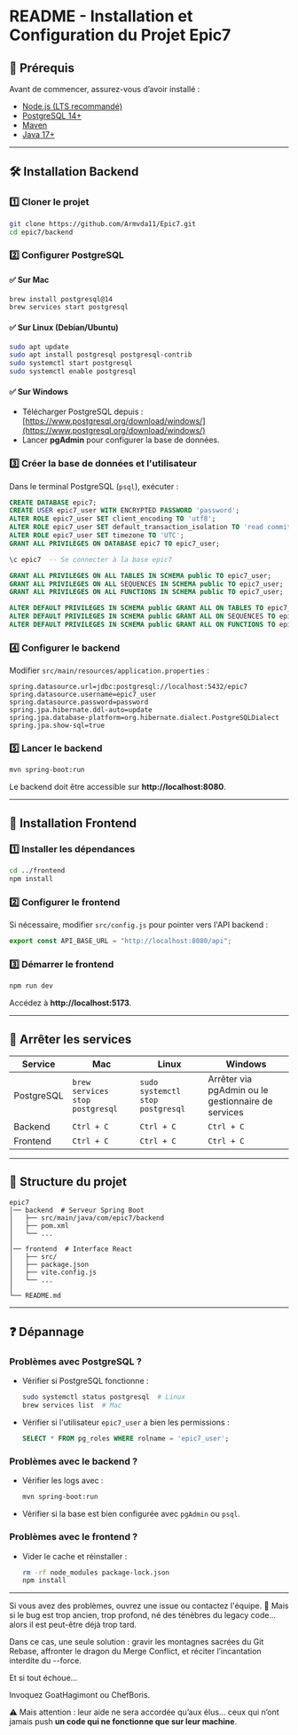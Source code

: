 # **README - Installation et Configuration du Projet Epic7**

## 📌 **Prérequis**
Avant de commencer, assurez-vous d’avoir installé :
- [Node.js (LTS recommandé)](https://nodejs.org/)
- [PostgreSQL 14+](https://www.postgresql.org/download/)
- [Maven](https://maven.apache.org/download.cgi)
- [Java 17+](https://adoptium.net/)

---

## 🛠 **Installation Backend**
### **1️⃣ Cloner le projet**
```sh
git clone https://github.com/Armvda11/Epic7.git
cd epic7/backend
```

### **2️⃣ Configurer PostgreSQL**
#### ✅ **Sur Mac**
```sh
brew install postgresql@14
brew services start postgresql
```

#### ✅ **Sur Linux (Debian/Ubuntu)**
```sh
sudo apt update
sudo apt install postgresql postgresql-contrib
sudo systemctl start postgresql
sudo systemctl enable postgresql
```

#### ✅ **Sur Windows**
- Télécharger PostgreSQL depuis : [https://www.postgresql.org/download/windows/](https://www.postgresql.org/download/windows/)
- Lancer **pgAdmin** pour configurer la base de données.

### **3️⃣ Créer la base de données et l'utilisateur**
Dans le terminal PostgreSQL (`psql`), exécuter :
```sql
CREATE DATABASE epic7;
CREATE USER epic7_user WITH ENCRYPTED PASSWORD 'password';
ALTER ROLE epic7_user SET client_encoding TO 'utf8';
ALTER ROLE epic7_user SET default_transaction_isolation TO 'read committed';
ALTER ROLE epic7_user SET timezone TO 'UTC';
GRANT ALL PRIVILEGES ON DATABASE epic7 TO epic7_user;

\c epic7  -- Se connecter à la base epic7

GRANT ALL PRIVILEGES ON ALL TABLES IN SCHEMA public TO epic7_user;
GRANT ALL PRIVILEGES ON ALL SEQUENCES IN SCHEMA public TO epic7_user;
GRANT ALL PRIVILEGES ON ALL FUNCTIONS IN SCHEMA public TO epic7_user;

ALTER DEFAULT PRIVILEGES IN SCHEMA public GRANT ALL ON TABLES TO epic7_user;
ALTER DEFAULT PRIVILEGES IN SCHEMA public GRANT ALL ON SEQUENCES TO epic7_user;
ALTER DEFAULT PRIVILEGES IN SCHEMA public GRANT ALL ON FUNCTIONS TO epic7_user;
```

### **4️⃣ Configurer le backend**
Modifier `src/main/resources/application.properties` :
```
spring.datasource.url=jdbc:postgresql://localhost:5432/epic7
spring.datasource.username=epic7_user
spring.datasource.password=password
spring.jpa.hibernate.ddl-auto=update
spring.jpa.database-platform=org.hibernate.dialect.PostgreSQLDialect
spring.jpa.show-sql=true
```

### **5️⃣ Lancer le backend**
```sh
mvn spring-boot:run
```
Le backend doit être accessible sur **http://localhost:8080**.

---

## 🎨 **Installation Frontend**
### **1️⃣ Installer les dépendances**
```sh
cd ../frontend
npm install
```

### **2️⃣ Configurer le frontend**
Si nécessaire, modifier `src/config.js` pour pointer vers l'API backend :
```js
export const API_BASE_URL = "http://localhost:8080/api";
```

### **3️⃣ Démarrer le frontend**
```sh
npm run dev
```
Accédez à **http://localhost:5173**.

---

## 🔄 **Arrêter les services**
| Service | Mac | Linux | Windows |
|---------|-----|-------|---------|
| PostgreSQL | `brew services stop postgresql` | `sudo systemctl stop postgresql` | Arrêter via pgAdmin ou le gestionnaire de services |
| Backend | `Ctrl + C` | `Ctrl + C` | `Ctrl + C` |
| Frontend | `Ctrl + C` | `Ctrl + C` | `Ctrl + C` |

---

## 📂 **Structure du projet**
```
epic7
│── backend  # Serveur Spring Boot
│   ├── src/main/java/com/epic7/backend
│   ├── pom.xml
│   └── ...
│
│── frontend  # Interface React
│   ├── src/
│   ├── package.json
│   ├── vite.config.js
│   └── ...
│
└── README.md
```

---

## ❓ **Dépannage**
### **Problèmes avec PostgreSQL ?**
- Vérifier si PostgreSQL fonctionne :
  ```sh
  sudo systemctl status postgresql  # Linux
  brew services list  # Mac
  ```
- Vérifier si l'utilisateur `epic7_user` a bien les permissions :
  ```sql
  SELECT * FROM pg_roles WHERE rolname = 'epic7_user';
  ```

### **Problèmes avec le backend ?**
- Vérifier les logs avec :
  ```sh
  mvn spring-boot:run
  ```
- Vérifier si la base est bien configurée avec `pgAdmin` ou `psql`.

### **Problèmes avec le frontend ?**
- Vider le cache et réinstaller :
  ```sh
  rm -rf node_modules package-lock.json
  npm install
  ```

---

Si vous avez des problèmes, ouvrez une issue ou contactez l'équipe. 🚀
Mais si le bug est trop ancien, trop profond, né des ténèbres du legacy code… alors il est peut-être déjà trop tard.

Dans ce cas, une seule solution : gravir les montagnes sacrées du Git Rebase, affronter le dragon du Merge Conflict, et réciter l’incantation interdite du --force.

Et si tout échoue…

Invoquez GoatHagimont ou ChefBoris.

⚠️ Mais attention : leur aide ne sera accordée qu’aux élus… ceux qui n’ont jamais push **un code qui ne fonctionne que sur leur machine**.